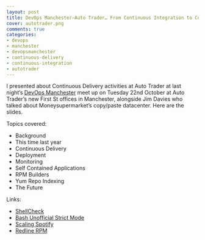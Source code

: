 ```yaml
---
layout: post
title: DevOps Manchester—Auto Trader… From Continuous Integration to Continuous Delivery
cover: autotrader.png
comments: true
categories:
- devops
- manchester
- devopsmanchester
- continuous-delivery
- continuous-integration
- autotrader
---
```

I presented about Continuous Delivery activities at Auto Trader at last night’s [DevOps Manchester](http://www.devopsmanchester.co.uk/post/98877426391/devops-manchester-tues-21st-oct-2014) meet up on Tuesday 22nd October at Auto Trader’s new First St offices in Manchester, alongside Jim Davies who talked about Moneysupermarket’s copy/paste datacenter. Here are the slides.

<script async class="speakerdeck-embed" data-id="518b7d103c1901324b660ed537686a9d" data-ratio="1.77777777777778" src="//speakerdeck.com/assets/embed.js"></script>

Topics covered:

* Background
* This time last year
* Continuous Delivery
* Deployment
* Monitoring
* Self Contained Applications
* RPM Builders
* Yum Repo Indexing
* The Future

Links:

* [ShellCheck](http://www.shellcheck.net/)
* [Bash Unofficial Strict Mode](http://redsymbol.net/articles/unofficial-bash-strict-mode/)
* [Scaling Spotify](https://dl.dropboxusercontent.com/u/1018963/Articles/SpotifyScaling.pdf)
* [Redline RPM](https://www.google.co.uk/url?sa=t&rct=j&q=&esrc=s&source=web&cd=1&cad=rja&uact=8&ved=0CCMQFjAA&url=http%3A%2F%2Fredline-rpm.org%2F&ei=e2xHVLfVEoit7gbziIGIBQ&usg=AFQjCNFOMvKhRtsNrAmGIkedyj90qj1J7Q&sig2=S6pGHIgayoLMp027l9xJVg)
